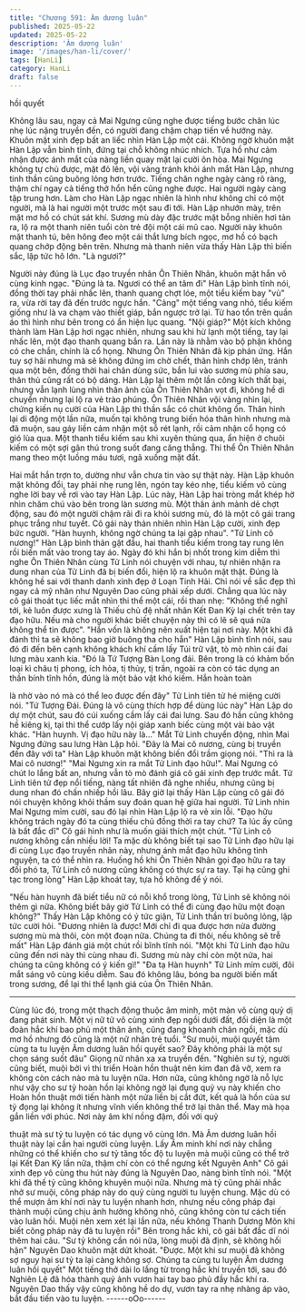 ```yaml
---
title: "Chương 591: Âm dương luân"
published: 2025-05-22
updated: 2025-05-22
description: 'Âm dương luân'
image: '/images/han-li/cover/'
tags: [HanLi]
category: HanLi
draft: false
---
```


hồi quyết

Không lâu sau, ngay cả Mai Ngưng cũng nghe được tiếng bước
chân lúc nhẹ lúc nặng truyền đến, có người đang chậm chạp tiến
về hướng này.
Khuôn mặt xinh đẹp bất an liếc nhìn Hàn Lập một cái.
Không ngờ khuôn mặt Hàn Lập vẫn bình tĩnh, đứng tại chỗ không
nhúc nhích. Tựa hồ như cảm nhận được ánh mắt của nàng liền
quay mặt lại cười ôn hòa.
Mai Ngưng không tự chủ được, mặt đỏ lên, vội vàng tránh khỏi
ánh mắt Hàn Lập, nhưng tinh thần cũng buông lỏng hơn trước.
Tiếng chân nghe ngày càng rõ ràng, thậm chí ngay cả tiếng thở
hổn hển cũng nghe được. Hai người ngày càng tập trung hơn.
Làm cho Hàn Lập ngạc nhiên là hình như không chỉ có một
người, mà là hai người một trước một sau đi tới.
Hàn Lập nhướn mày, trên mặt mơ hồ có chút sát khí.
Sương mù dày đặc trước mặt bỗng nhiên hơi tản ra, lộ ra một
thanh niên tuổi còn trẻ đội một cái mũ cao.
Người này khuôn mặt thanh tú, bên hông đeo một cái thắt lưng
bích ngọc, mơ hồ có bạch quang chớp động bên trên.
Nhưng mà thanh niên vừa thấy Hàn Lập thì biến sắc, lập tức hô
lớn.
"Là ngươi?"

Người này đúng là Lục đạo truyền nhân Ôn Thiên Nhân, khuôn
mặt hắn vô cùng kinh ngạc.
"Đúng là ta. Ngươi có thể an tâm đi" Hàn Lập bình tĩnh nói, đồng
thời tay phải nhấc lên, thanh quang chợt lóe, một tiểu kiếm bay
"vù" ra, vừa rời tay đã đến trước ngực hắn.
"Cảng" một tiếng vang nhỏ, tiểu kiếm giống như là va chạm vào
thiết giáp, bắn ngược trở lại. Từ hao tổn trên quần áo thì hình như
bên trong có ẩn hiện lục quang.
"Nội giáp?"
Một kích không thành làm Hàn Lập hơi ngạc nhiên, nhưng sau khi
hừ lạnh một tiếng, tay lại nhấc lên, một đạo thanh quang bắn ra.
Lần này là nhằm vào bộ phận không có che chắn, chính là cổ
họng.
Nhưng Ôn Thiên Nhân đã kịp phản ứng. Hắn tuy sợ hãi nhưng
mà sẽ không đứng im chờ chết, thân hình chớp lên, tránh qua
một bên, đồng thời hai chân dùng sức, bắn lui vào sương mù
phía sau, thân thủ cũng rất có bộ dáng.
Hàn Lập lại thêm một lần công kích thất bại, nhưng vẫn lạnh lùng
nhìn thân ảnh của Ôn Thiên Nhân vọt đi, không hề di chuyển
nhưng lại lộ ra vẻ trào phúng.
Ôn Thiên Nhân vội vàng nhìn lại, chứng kiến nụ cười của Hàn
Lập thì thần sắc có chút không ổn. Thân hình lại di động một lần
nữa, muốn tại không trung biến hóa thân hình nhưng mà đã
muộn, sau gáy liền cảm nhận một sỗ rét lạnh, rồi cảm nhận cổ
họng có gió lùa qua. Một thanh tiểu kiếm sau khi xuyên thủng
qua, ẩn hiện ở chuôi kiếm có một sợi gân thú trong suốt đang
căng thẳng.
Thi thể Ôn Thiên Nhân mang theo một luồng máu tươi, ngã xuống
mặt đất.

Hai mắt hắn trợn to, dường như vẫn chưa tin vào sự thật này.
Hàn Lập khuôn mặt không đổi, tay phải nhẹ rung lên, ngón tay
kéo nhẹ, tiểu kiếm vô cùng nghe lời bay về rơi vào tay Hàn Lập.
Lúc này, Hàn Lập hai tròng mắt khép hờ nhìn chăm chú vào bên
trong làn sương mù.
Một thân ảnh mảnh dẻ chợt động, sau đó một người chậm rãi đi
ra khỏi sương mù, đó là một cô gái trang phục trắng như tuyết.
Cô gái này thản nhiên nhìn Hàn Lập cười, xinh đẹp bức người.
"Hàn huynh, không ngờ chúng ta lại gặp nhau".
"Tử Linh cô nương!" Hàn Lập bình thản gật đầu, hai thanh tiểu
kiếm trong tay rung lên rồi biến mất vào trong tay áo.
Ngày đó khi hắn bị nhốt trong kim diễm thì nghe Ôn Thiên Nhân
cùng Tử Linh nói chuyện với nhau, tự nhiên nhận ra dung nhan
của Tử Linh đã bị biến đổi, hiện lộ ra khuôn mặt thật. Đúng là
không hề sai với thanh danh xinh đẹp ở Loạn Tinh Hải. Chỉ nói về
sắc đẹp thì ngay cả mỹ nhân như Nguyên Dao cũng phải xếp
dưới.
Chẳng qua lúc này cô gái thoát tục liếc mắt nhìn thi thể một cái,
rồi than nhẹ:
"Không thể nghĩ tới, kẻ luôn được xưng là Thiếu chủ đệ nhất nhân
Kết Đan Kỳ lại chết trên tay đạo hữu. Nếu mà cho người khác biết
chuyện này thì có lẽ sẽ quá nửa không thể tin được".
"Hắn vốn là không nên xuất hiện tại nơi này. Một khi đã đánh thì
ta sẽ không bao giờ buông tha cho hắn" Hàn Lập bình tĩnh nói,
sau đó đi đến bên cạnh không khách khí cầm lấy Túi trữ vật, tò
mò nhìn cái đai lưng màu xanh kia.
"Đó là Tứ Tượng Bàn Long đái. Bên trong là có khảm bốn loại kì
châu tị phong, ích hỏa, tị thủy, tị trần, ngoài ra còn có tác dụng an
thần bính tĩnh hồn, đúng là một bảo vật khó kiếm. Hắn hoàn toàn

là nhờ vào nó mà có thể leo được đến đây" Tử Linh tiên tử hé
miệng cười nói.
"Tứ Tượng Đái. Đúng là vô cùng thích hợp để dùng lúc này" Hàn
Lập do dự một chút, sau đó cúi xuống cầm lấy cái đai lưng.
Sau đó hắn cũng không hề kiêng kị, tại thi thể cướp lấy nội giáp
xanh biếc cùng một vài bảo vật khác.
"Hàn huynh. Vị đạo hữu này là…" Mắt Tử Linh chuyển động, nhìn
Mai Ngưng đứng sau lưng Hàn Lập hỏi.
"Đây là Mai cô nương, cùng bị truyền đến đây với ta" Hàn Lập
khuôn mặt không biến đổi trầm giọng nói.
"Thì ra là Mai cô nương!"
"Mai Ngưng xin ra mắt Tử Linh đạo hữu!".
Mai Ngưng có chút lo lắng bất an, nhưng vẫn tò mò đánh giá cô
gái xinh đẹp trước mắt.
Tử Linh tiên tử đẹp nổi tiếng, nàng tất nhiên đã nghe nhiều,
nhưng cũng bị dung nhan đó chấn nhiếp hồi lâu. Bây giờ lại thấy
Hàn Lập cùng cô gái đó nói chuyện không khỏi thầm suy đoán
quan hệ giữa hai người.
Tử Linh nhìn Mai Ngưng mỉm cười, sau đó lại nhìn Hàn Lập lộ ra
vẻ xin lỗi.
"Đạo hữu không trách ngày đó ta cùng thiếu chủ đồng thời ra tay
chứ? Ta lúc ấy cũng là bất đắc dĩ" Cô gái hình như là muốn giải
thích một chút.
"Tử Linh cô nương không cần nhiều lời! Ta mặc dù không biết tại
sao Tử Linh đạo hữu lại đi cùng Lục đạo truyền nhân này, nhưng
ánh mắt đạo hữu không tình nguyện, ta có thể nhìn ra. Huống hồ
khi Ôn Thiên Nhân gọi đạo hữu ra tay đối phó ta, Tử Linh cô
nương cũng không có thực sự ra tay. Tại hạ cũng ghi tạc trong
lòng" Hàn Lập khoát tay, tựa hồ không để ý nói.

"Nếu hàn huynh đã biết tiểu nữ có nỗi khổ trong lòng, Tử Linh sẽ
không nói thêm gì nữa. Không biết bây giờ Tử Linh có thể đi cùng
đạo hữu một đoạn không?" Thấy Hàn Lập không có ý tức giận,
Tử Linh thần trí buông lỏng, lập tức cười hỏi.
"Đương nhiên là được! Mới chỉ đi qua được hơn nửa đường
sương mù mà thôi, còn một đoạn nữa. Chúng ta đi thôi, nếu
không sẽ trễ mất" Hàn Lập đánh giá một chút rồi bĩnh tĩnh nói.
"Một khi Tử Linh đạo hữu cũng đến nơi này thì cùng nhau đi.
Sương mù này chỉ còn một nửa, hai chúng ta cũng không có ý
kiến gì!"
"Đa tạ Hàn huynh" Tử Linh mỉm cười, đôi mắt sáng vô cùng kiều
diễm.
Sau đó không lâu, bóng ba người biến mất trong sương, để lại thi
thể lạnh giá của Ôn Thiên Nhân.
***************
Cùng lúc đó, trong một thạch động thuộc âm minh, một màn vô
cùng quỷ dị đang phát sinh.
Một vị nữ tử vô cùng xinh đẹp ngồi dưới đất, đối diện là một đoàn
hắc khí bao phủ một thân ảnh, cũng đang khoanh chân ngồi, mặc
dù mơ hồ nhưng đó cũng là một nữ nhân trẻ tuổi.
"Sư muội, muội quyết tâm cùng ta tu luyện Âm dương luân hồi
quyết sao? Đây không phải là một sự chọn sáng suốt đâu" Giọng
nữ nhân xa xa truyền đến.
"Nghiên sư tỷ, người cũng biết, muội bởi vì thi triển Hoàn hồn
thuật nên kim đan đã vỡ, xem ra không còn cách nào mà tu luyện
nữa. Hơn nữa, cũng không ngờ là nỗ lực như vậy cho sư tỷ hoàn
hồn lại không ngờ lại đụng quỷ vụ này khiến cho Hoàn hồn thuật
mới tiến hành một nửa liền bị cắt đứt, kết quả là hồn của sư tỷ
đọng lại không ít nhưng vĩnh viến không thể trở lại thân thể. May
mà họa gắn liền với phúc. Nơi này âm khí nồng đậm, đối với quỷ

thuật mà sư tỷ tu luyện có tác dụng vô cùng lớn. Mà Âm dương
luân hồi thuật này lại cần hai người cùng luyện. Lấy Âm minh khí
nơi này chẳng những có thể khiến cho sư tỷ tăng tốc độ tu luyện
mà muội cũng có thể trở lại Kết Đan Kỳ lần nữa, thậm chí còn có
thể ngưng kết Nguyên Anh" Cô gái xinh đẹp vô cùng thu hút này
đúng là Nguyên Dao, nàng bình tĩnh nói.
"Một khi đã thế tỷ cũng không khuyên muội nữa. Nhưng mà tỷ
cũng phải nhắc nhở sư muội, công pháp này do quỷ cùng người
tu luyện chung. Mặc dù có thể mượn âm khí nơi này tu luyện
nhanh hơn, nhưng nếu công pháp đại thành muội cũng chịu ảnh
hưởng không nhỏ, cũng không còn tư cách tiến vào luân hồi. Muội
nên xem xét lại lần nữa, nếu không Thanh Dương Môn khi biết
công pháp này đã tu luyện rồi" Bên trong hắc khì, cô gái bất đắc
dĩ nói thêm hai câu.
"Sư tỷ không cần nói nữa, lòng muội đã định, sẽ không hối hận"
Nguyên Dao khuôn mặt dứt khoát.
"Được. Một khi sư muội đã không sợ nguy hại sư tỷ ta lại càng
không sợ. Chúng ta cùng tu luyện Âm dương luân hồi quyết" Một
tiếng thở dài lo lắng từ trong hắc khí truyền tới, sau đó Nghiên Lệ
đã hóa thành quỷ ảnh vươn hai tay bao phủ đầy hắc khí ra.
Nguyên Dao thấy vậy cũng không hề do dự, vươn tay ra nhẹ
nhàng áp vào, bắt đầu tiến vào tu luyện.
------oOo------
